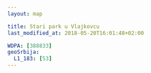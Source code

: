 ```yaml
---
layout: map

title: Stari park u Vlajkovcu
last_modified_at: 2018-05-20T16:01:48+02:00

WDPA: [388833]
geoSrbija:
  L1_183: [53]
---
```

